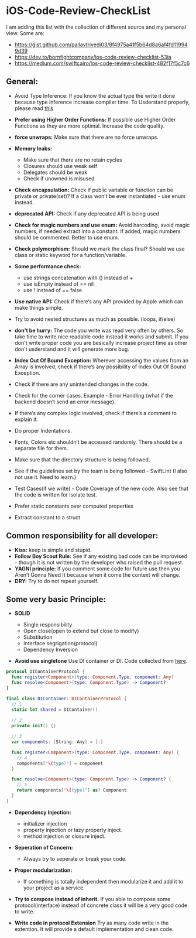 # iOS-Code-Review-CheckList
I am adding this list with the collection of different source and my personal view.
Some are:
- https://gist.github.com/pallavtrivedi03/8f4975a41f5b64d8a6af4fd119949d39
- https://dev.to/bornfightcompany/ios-code-review-checklist-53ia
- https://medium.com/swiftcairo/ios-code-review-checklist-482f17f5c7c6

## General:
  - Avoid Type Inference: If you know the actual type the write it done because type inference increase compiler time. To Usderstand properly, please read [this](https://stackoverflow.com/questions/37707403/what-is-the-difference-between-type-safety-and-type-inference) 
  
  - **Prefer using Higher Order Functions:** If possible use Higher Order Functions as they are more optimal. Increase the code quality.
  
  - **force unwraps:** Make sure that there are no force unwraps.
  
  - **Memory leaks:** 
    - Make sure that there are no retain cycles
    - Closures should use weak self
    - Delegates should be weak
    - Check if unowned is misused

  - **Check encapsulation:** Check if public variable or function can be private or private(set)? If a class won’t be ever instantiated - use enum instead.
  
  - **deprecated API:** Check if any deprecated API is being used
  
  - **Check for magic numbers and use enum:** Avoid harcoding, avoid magic numbers, if needed extract into a constant. If added, magic numbers should be commented. Better to use enum.

  - **Check polymorphism:** Should we mark the class final? Should we use class or static keyword for a function/variable.

  - **Some performance check:** 
    - use strings concatenation with \() instead of +
    - use isEmpty instead of == nil
    - use ! instead of == false
  
  - **Use native API:** Check if there’s any API provided by Apple which can make things simple. 
  
  - Try to avoid nested structures as much as possible. (loops, if/else)

  - **don't be hurry:** The code you write was read very often by others. So take time to write nice readable code instead it works and submit. If you don't write proper code you are besically increase project time as other don't usderstand and it will generate more bug.

  - **Index Out Of Bound Exception:** Wherever accessing the values from an Array is involved, check if there’s any possibility of Index Out Of Bound Exception.
  
  - Check if there are any unintended changes in the code.
  
  - Check for the corner cases. Example -  Error Handling (what if the backend doesn’t send an error message).
  
  - If there’s any complex logic involved, check if there’s a comment to explain it. 
  
  - Do proper Indentations.
  
  - Fonts, Colors etc shouldn’t be accessed randomly. There should be a separate file for them. 
  
  - Make sure that the directory structure is being followed.
  
  - See if the guidelines set by the team is being followed - SwiftLint (I also not use it. Need to learn.)
  
  - Test Cases(if we write) - Code Coverage of the new code. Also see that the code is written for isolate test.
  
  - Prefer static constants over computed properties

  - Extract constant to a struct

## Common responsibility for all developer:
  - **Kiss:** keep is simple and stupid.
  - **Follow Boy Scout Rule:** See if any existing bad code can be improvised - though it is not written by the developer who raised the pull request.
  - **YAGNI principle:** If you comment some code for future use then you Aren’t Gonna Need It because when it come the context will change.
  - **DRY:** Try to do not repeat yourself.

## Some very basic Principle:

  - **SOLID**
    - Single responsibility
    - Open close(open to extend but close to modify)
    - Substitution
    - Interface segrigation(protocol)
    - Dependency Inversion

  - **Avoid use singletone** Use DI container or DI. Code collected from [here](https://www.kodeco.com/14223279-dependency-injection-tutorial-for-ios-getting-started).

```swift
protocol DIContainerProtocol {
  func register<Component>(type: Component.Type, component: Any)
  func resolve<Component>(type: Component.Type) -> Component?
}

final class DIContainer: DIContainerProtocol {
  // 1
  static let shared = DIContainer()
  
  // 2
  private init() {}

  // 3
  var components: [String: Any] = [:]

  func register<Component>(type: Component.Type, component: Any) {
    // 4
    components["\(type)"] = component
  }

  func resolve<Component>(type: Component.Type) -> Component? {
    // 5
    return components["\(type)"] as? Component
  }
}

```

  - **Dependency Injection:** 
    - initializer injection
    - property injection or lazy property inject.
    - method injection or closure inject.

  - **Seperation of Concern:**
    - Always try to seperate or break your code.

  - **Proper modularization:**
    - If something is totally independent then modularize it and add it to your project as a service.

  - **Try to compose instead of inherit.** If you able to compose some protocol(interface) instead of concrete class it will be a very good code to write.

  - **Write code in protocol Extension** Try as many code write in the extention. It will provide a default implementation and clean code.

